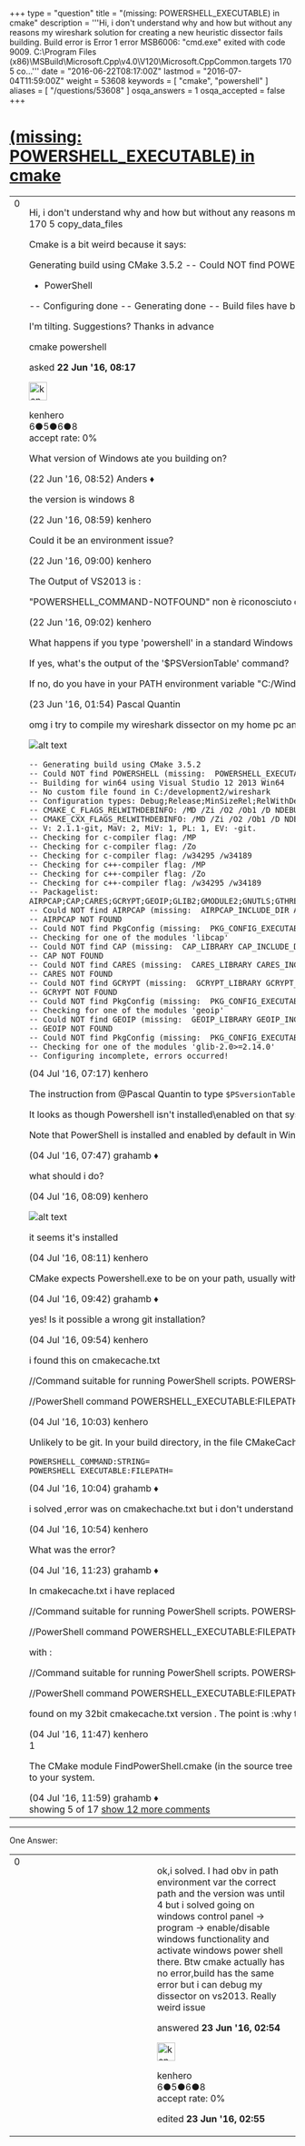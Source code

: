 +++
type = "question"
title = "(missing:  POWERSHELL_EXECUTABLE) in cmake"
description = '''Hi, i don&#x27;t understand why and how but without any reasons my wireshark solution for creating a new heuristic dissector fails building.  Build error is  Error 1 error MSB6006: &quot;cmd.exe&quot; exited with code 9009. C:&#92;Program Files (x86)&#92;MSBuild&#92;Microsoft.Cpp&#92;v4.0&#92;V120&#92;Microsoft.CppCommon.targets 170 5 co...'''
date = "2016-06-22T08:17:00Z"
lastmod = "2016-07-04T11:59:00Z"
weight = 53608
keywords = [ "cmake", "powershell" ]
aliases = [ "/questions/53608" ]
osqa_answers = 1
osqa_accepted = false
+++

<div class="headNormal">

# [(missing: POWERSHELL\_EXECUTABLE) in cmake](/questions/53608/missing-powershell_executable-in-cmake)

</div>

<div id="main-body">

<div id="askform">

<table id="question-table" style="width:100%;"><colgroup><col style="width: 50%" /><col style="width: 50%" /></colgroup><tbody><tr class="odd"><td style="width: 30px; vertical-align: top"><div class="vote-buttons"><span id="post-53608-upvote" class="ajax-command post-vote up" rel="nofollow" title="I like this post (click again to cancel)"> </span><div id="post-53608-score" class="post-score" title="current number of votes">0</div><span id="post-53608-downvote" class="ajax-command post-vote down" rel="nofollow" title="I dont like this post (click again to cancel)"> </span> <span id="favorite-mark" class="ajax-command favorite-mark" rel="nofollow" title="mark/unmark this question as favorite (click again to cancel)"> </span><div id="favorite-count" class="favorite-count"></div></div></td><td><div id="item-right"><div class="question-body"><p>Hi, i don't understand why and how but without any reasons my wireshark solution for creating a new heuristic dissector fails building. Build error is Error 1 error MSB6006: "cmd.exe" exited with code 9009. C:\Program Files (x86)\MSBuild\Microsoft.Cpp\v4.0\V120\Microsoft.CppCommon.targets 170 5 copy_data_files</p><p>Cmake is a bit weird because it says:</p><p>Generating build using CMake 3.5.2 -- Could NOT find POWERSHELL (missing: POWERSHELL_EXECUTABLE) . . . . -- The following REQUIRED packages have not been found:</p><ul><li>PowerShell</li></ul><p>-- Configuring done -- Generating done -- Build files have been written to: C:/Development/wsbuild64</p><p>I'm tilting. Suggestions? Thanks in advance</p></div><div id="question-tags" class="tags-container tags"><span class="post-tag tag-link-cmake" rel="tag" title="see questions tagged &#39;cmake&#39;">cmake</span> <span class="post-tag tag-link-powershell" rel="tag" title="see questions tagged &#39;powershell&#39;">powershell</span></div><div id="question-controls" class="post-controls"></div><div class="post-update-info-container"><div class="post-update-info post-update-info-user"><p>asked <strong>22 Jun '16, 08:17</strong></p><img src="https://secure.gravatar.com/avatar/39c90bff22b6fa58db657d5af50c7899?s=32&amp;d=identicon&amp;r=g" class="gravatar" width="32" height="32" alt="kenhero&#39;s gravatar image" /><p><span>kenhero</span><br />
<span class="score" title="6 reputation points">6</span><span title="5 badges"><span class="badge1">●</span><span class="badgecount">5</span></span><span title="6 badges"><span class="silver">●</span><span class="badgecount">6</span></span><span title="8 badges"><span class="bronze">●</span><span class="badgecount">8</span></span><br />
<span class="accept_rate" title="Rate of the user&#39;s accepted answers">accept rate:</span> <span title="kenhero has no accepted answers">0%</span></p></div></div><div id="comments-container-53608" class="comments-container"><span id="53609"></span><div id="comment-53609" class="comment"><div id="post-53609-score" class="comment-score"></div><div class="comment-text"><p>What version of Windows ate you building on?</p></div><div id="comment-53609-info" class="comment-info"><span class="comment-age">(22 Jun '16, 08:52)</span> <span class="comment-user userinfo">Anders ♦</span></div></div><span id="53610"></span><div id="comment-53610" class="comment"><div id="post-53610-score" class="comment-score"></div><div class="comment-text"><p>the version is windows 8</p></div><div id="comment-53610-info" class="comment-info"><span class="comment-age">(22 Jun '16, 08:59)</span> <span class="comment-user userinfo">kenhero</span></div></div><span id="53611"></span><div id="comment-53611" class="comment"><div id="post-53611-score" class="comment-score"></div><div class="comment-text"><p>Could it be an environment issue?</p></div><div id="comment-53611-info" class="comment-info"><span class="comment-age">(22 Jun '16, 09:00)</span> <span class="comment-user userinfo">kenhero</span></div></div><span id="53612"></span><div id="comment-53612" class="comment"><div id="post-53612-score" class="comment-score"></div><div class="comment-text"><p>The Output of VS2013 is :</p><p>"POWERSHELL_COMMAND-NOTFOUND" non è riconosciuto come comando interno o esterno,un programma eseguibile o un file batch. (italian language)</p></div><div id="comment-53612-info" class="comment-info"><span class="comment-age">(22 Jun '16, 09:02)</span> <span class="comment-user userinfo">kenhero</span></div></div><span id="53625"></span><div id="comment-53625" class="comment not_top_scorer"><div id="post-53625-score" class="comment-score"></div><div class="comment-text"><p>What happens if you type 'powershell' in a standard Windows command line? Do you get power shell prompt?</p><p>If yes, what's the output of the '$PSVersionTable' command?</p><p>If no, do you have in your PATH environment variable "C:/Windows/System32/WindowsPowerShell/v1.0/"? Does this folder even exist on your machine?</p></div><div id="comment-53625-info" class="comment-info"><span class="comment-age">(23 Jun '16, 01:54)</span> <span class="comment-user userinfo">Pascal Quantin</span></div></div><span id="53805"></span><div id="comment-53805" class="comment not_top_scorer"><div id="post-53805-score" class="comment-score"></div><div class="comment-text"><p>omg i try to compile my wireshark dissector on my home pc and i still have powershell issue. is it normal this?</p><p><img src="https://osqa-ask.wireshark.org/upfiles/powershell2.png" alt="alt text" /></p><pre><code>-- Generating build using CMake 3.5.2
-- Could NOT find POWERSHELL (missing:  POWERSHELL_EXECUTABLE) 
-- Building for win64 using Visual Studio 12 2013 Win64
-- No custom file found in C:/development2/wireshark
-- Configuration types: Debug;Release;MinSizeRel;RelWithDebInfo
-- CMAKE_C_FLAGS_RELWITHDEBINFO: /MD /Zi /O2 /Ob1 /D NDEBUG
-- CMAKE_CXX_FLAGS_RELWITHDEBINFO: /MD /Zi /O2 /Ob1 /D NDEBUG
-- V: 2.1.1-git, MaV: 2, MiV: 1, PL: 1, EV: -git.
-- Checking for c-compiler flag: /MP
-- Checking for c-compiler flag: /Zo
-- Checking for c-compiler flag: /w34295 /w34189
-- Checking for c++-compiler flag: /MP
-- Checking for c++-compiler flag: /Zo
-- Checking for c++-compiler flag: /w34295 /w34189
-- Packagelist: AIRPCAP;CAP;CARES;GCRYPT;GEOIP;GLIB2;GMODULE2;GNUTLS;GTHREAD2;GTK2;Gettext;Git;KERBEROS;LEX;LIBSSH;LUA;M;PCAP;POD;PORTAUDIO;Perl;PythonInterp;Qt5Core;Qt5LinguistTools;Qt5Multimedia;Qt5PrintSupport;Qt5Svg;Qt5Widgets;Qt5WinExtras;SBC;SED;SETCAP;SH;SMI;WINSPARKLE;YACC;YAPP;ZLIB
-- Could NOT find AIRPCAP (missing:  AIRPCAP_INCLUDE_DIR AIRPCAP_LIBRARY) 
-- AIRPCAP NOT FOUND
-- Could NOT find PkgConfig (missing:  PKG_CONFIG_EXECUTABLE) 
-- Checking for one of the modules &#39;libcap&#39;
-- Could NOT find CAP (missing:  CAP_LIBRARY CAP_INCLUDE_DIR) 
-- CAP NOT FOUND
-- Could NOT find CARES (missing:  CARES_LIBRARY CARES_INCLUDE_DIR) 
-- CARES NOT FOUND
-- Could NOT find GCRYPT (missing:  GCRYPT_LIBRARY GCRYPT_INCLUDE_DIR) (Required is at least version &quot;1.4.2&quot;)
-- GCRYPT NOT FOUND
-- Could NOT find PkgConfig (missing:  PKG_CONFIG_EXECUTABLE) 
-- Checking for one of the modules &#39;geoip&#39;
-- Could NOT find GEOIP (missing:  GEOIP_LIBRARY GEOIP_INCLUDE_DIR) 
-- GEOIP NOT FOUND
-- Could NOT find PkgConfig (missing:  PKG_CONFIG_EXECUTABLE) 
-- Checking for one of the modules &#39;glib-2.0&gt;=2.14.0&#39;
-- Configuring incomplete, errors occurred!</code></pre></div><div id="comment-53805-info" class="comment-info"><span class="comment-age">(04 Jul '16, 07:17)</span> <span class="comment-user userinfo">kenhero</span></div></div><span id="53806"></span><div id="comment-53806" class="comment not_top_scorer"><div id="post-53806-score" class="comment-score"></div><div class="comment-text"><p>The instruction from <span>@Pascal Quantin</span> to type <code>$PSversionTable</code> was to be run <strong>in</strong> a PowerShell prompt.</p><p>It looks as though Powershell isn't installed\enabled on that system.</p><p>Note that PowerShell is installed and enabled by default in Windows &gt;= Vista. Someone must have manually disabled it on your systems.</p></div><div id="comment-53806-info" class="comment-info"><span class="comment-age">(04 Jul '16, 07:47)</span> <span class="comment-user userinfo">grahamb ♦</span></div></div><span id="53807"></span><div id="comment-53807" class="comment not_top_scorer"><div id="post-53807-score" class="comment-score"></div><div class="comment-text"><p>what should i do?</p></div><div id="comment-53807-info" class="comment-info"><span class="comment-age">(04 Jul '16, 08:09)</span> <span class="comment-user userinfo">kenhero</span></div></div><span id="53808"></span><div id="comment-53808" class="comment not_top_scorer"><div id="post-53808-score" class="comment-score"></div><div class="comment-text"><p><img src="https://osqa-ask.wireshark.org/upfiles/powershell3.png" alt="alt text" /></p><p>it seems it's installed</p></div><div id="comment-53808-info" class="comment-info"><span class="comment-age">(04 Jul '16, 08:11)</span> <span class="comment-user userinfo">kenhero</span></div></div><span id="53810"></span><div id="comment-53810" class="comment not_top_scorer"><div id="post-53810-score" class="comment-score"></div><div class="comment-text"><p>CMake expects Powershell.exe to be on your path, usually with something such as <code>C:\WINDOWS\System32\WindowsPowerShell\v1.0\</code>. Is it on your path?</p></div><div id="comment-53810-info" class="comment-info"><span class="comment-age">(04 Jul '16, 09:42)</span> <span class="comment-user userinfo">grahamb ♦</span></div></div><span id="53811"></span><div id="comment-53811" class="comment not_top_scorer"><div id="post-53811-score" class="comment-score"></div><div class="comment-text"><p>yes! Is it possible a wrong git installation?</p></div><div id="comment-53811-info" class="comment-info"><span class="comment-age">(04 Jul '16, 09:54)</span> <span class="comment-user userinfo">kenhero</span></div></div><span id="53812"></span><div id="comment-53812" class="comment not_top_scorer"><div id="post-53812-score" class="comment-score"></div><div class="comment-text"><p>i found this on cmakecache.txt</p><p>//Command suitable for running PowerShell scripts. POWERSHELL_COMMAND:STRING=POWERSHELL_COMMAND-NOTFOUND</p><p>//PowerShell command POWERSHELL_EXECUTABLE:FILEPATH=POWERSHELL_EXECUTABLE-NOTFOUND</p></div><div id="comment-53812-info" class="comment-info"><span class="comment-age">(04 Jul '16, 10:03)</span> <span class="comment-user userinfo">kenhero</span></div></div><span id="53813"></span><div id="comment-53813" class="comment not_top_scorer"><div id="post-53813-score" class="comment-score"></div><div class="comment-text"><p>Unlikely to be git. In your build directory, in the file CMakeCache.txt, what is recorded for the lines beginning with:</p><pre><code>POWERSHELL_COMMAND:STRING=
POWERSHELL_EXECUTABLE:FILEPATH=</code></pre></div><div id="comment-53813-info" class="comment-info"><span class="comment-age">(04 Jul '16, 10:04)</span> <span class="comment-user userinfo">grahamb ♦</span></div></div><span id="53814"></span><div id="comment-53814" class="comment not_top_scorer"><div id="post-53814-score" class="comment-score"></div><div class="comment-text"><p>i solved ,error was on cmakechache.txt but i don't understand why</p></div><div id="comment-53814-info" class="comment-info"><span class="comment-age">(04 Jul '16, 10:54)</span> <span class="comment-user userinfo">kenhero</span></div></div><span id="53815"></span><div id="comment-53815" class="comment not_top_scorer"><div id="post-53815-score" class="comment-score"></div><div class="comment-text"><p>What was the error?</p></div><div id="comment-53815-info" class="comment-info"><span class="comment-age">(04 Jul '16, 11:23)</span> <span class="comment-user userinfo">grahamb ♦</span></div></div><span id="53816"></span><div id="comment-53816" class="comment not_top_scorer"><div id="post-53816-score" class="comment-score"></div><div class="comment-text"><p>In cmakecache.txt i have replaced</p><p>//Command suitable for running PowerShell scripts. POWERSHELL_COMMAND:STRING=POWERSHELL_COMMAND-NOTFOUND</p><p>//PowerShell command POWERSHELL_EXECUTABLE:FILEPATH=POWERSHELL_EXECUTABLE-NOTFOUND</p><p>with :</p><p>//Command suitable for running PowerShell scripts. POWERSHELL_COMMAND:STRING=C:/Windows/System32/WindowsPowerShell/v1.0/powershell.exe;-NoProfile;-NonInteractive;-executionpolicy;bypass;.</p><p>//PowerShell command POWERSHELL_EXECUTABLE:FILEPATH=C:/Windows/System32/WindowsPowerShell/v1.0/powershell.exe</p><p>found on my 32bit cmakecache.txt version . The point is :why there were POWERSHELL_COMMAND-NOTFOUND/POWERSHELL_EXECUTABLE-NOTFOUND ???</p></div><div id="comment-53816-info" class="comment-info"><span class="comment-age">(04 Jul '16, 11:47)</span> <span class="comment-user userinfo">kenhero</span></div></div><span id="53817"></span><div id="comment-53817" class="comment"><div id="post-53817-score" class="comment-score">1</div><div class="comment-text"><p>The CMake module FindPowerShell.cmake (in the source tree in cmake\modules) locates PowerShell for the build. The module uses the standard CMake command <a href="https://cmake.org/cmake/help/v3.5/command/find_program.html">find_program()</a> looking for powershell.exe on the path. Yours is the first reported failure of this detection, so I think it's something local to your system.</p></div><div id="comment-53817-info" class="comment-info"><span class="comment-age">(04 Jul '16, 11:59)</span> <span class="comment-user userinfo">grahamb ♦</span></div></div></div><div id="comment-tools-53608" class="comment-tools"><span class="comments-showing"> showing 5 of 17 </span> <a href="#" class="show-all-comments-link">show 12 more comments</a></div><div class="clear"></div><div id="comment-53608-form-container" class="comment-form-container"></div><div class="clear"></div></div></td></tr></tbody></table>

------------------------------------------------------------------------

<div class="tabBar">

<span id="sort-top"></span>

<div class="headQuestions">

One Answer:

</div>

</div>

<span id="53628"></span>

<div id="answer-container-53628" class="answer answered-by-owner">

<table style="width:100%;"><colgroup><col style="width: 50%" /><col style="width: 50%" /></colgroup><tbody><tr class="odd"><td style="width: 30px; vertical-align: top"><div class="vote-buttons"><span id="post-53628-upvote" class="ajax-command post-vote up" rel="nofollow" title="I like this post (click again to cancel)"> </span><div id="post-53628-score" class="post-score" title="current number of votes">0</div><span id="post-53628-downvote" class="ajax-command post-vote down" rel="nofollow" title="I dont like this post (click again to cancel)"> </span></div></td><td><div class="item-right"><div class="answer-body"><p>ok,i solved. I had obv in path environment var the correct path and the version was until 4 but i solved going on windows control panel -&gt; program -&gt; enable/disable windows functionality and activate windows power shell there. Btw cmake actually has no error,build has the same error but i can debug my dissector on vs2013. Really weird issue</p></div><div class="answer-controls post-controls"></div><div class="post-update-info-container"><div class="post-update-info post-update-info-user"><p>answered <strong>23 Jun '16, 02:54</strong></p><img src="https://secure.gravatar.com/avatar/39c90bff22b6fa58db657d5af50c7899?s=32&amp;d=identicon&amp;r=g" class="gravatar" width="32" height="32" alt="kenhero&#39;s gravatar image" /><p><span>kenhero</span><br />
<span class="score" title="6 reputation points">6</span><span title="5 badges"><span class="badge1">●</span><span class="badgecount">5</span></span><span title="6 badges"><span class="silver">●</span><span class="badgecount">6</span></span><span title="8 badges"><span class="bronze">●</span><span class="badgecount">8</span></span><br />
<span class="accept_rate" title="Rate of the user&#39;s accepted answers">accept rate:</span> <span title="kenhero has no accepted answers">0%</span></p></img></div><div class="post-update-info post-update-info-edited"><p><span> edited <strong>23 Jun '16, 02:55</strong> </span></p></div></div><div id="comments-container-53628" class="comments-container"></div><div id="comment-tools-53628" class="comment-tools"></div><div class="clear"></div><div id="comment-53628-form-container" class="comment-form-container"></div><div class="clear"></div></div></td></tr></tbody></table>

</div>

<div class="paginator-container-left">

</div>

</div>

</div>

